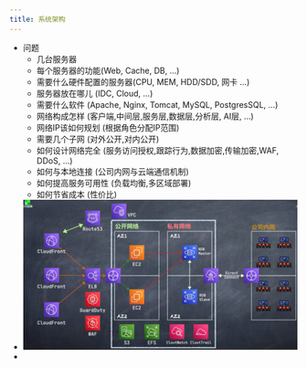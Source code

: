 ```yaml
---
title: 系统架构
---
```


- 问题
    - 几台服务器
    - 每个服务器的功能(Web, Cache, DB, ...)
    - 需要什么硬件配置的服务器(CPU, MEM, HDD/SDD, 网卡 ...)
    - 服务器放在哪儿 (IDC, Cloud, ...)
    - 需要什么软件 (Apache, Nginx, Tomcat, MySQL, PostgresSQL, ...)
    - 网络构成怎样 (客户端,中间层,服务层,数据层,分析层, AI层, ...)
    - 网络IP该如何规划 (根据角色分配IP范围)
    - 需要几个子网 (对外公开,对内公开)
    - 如何设计网络完全 (服务访问授权,跟踪行为,数据加密,传输加密,WAF, DDoS, ...)
    - 如何与本地连接 (公司内网与云端通信机制)
    - 如何提高服务可用性 (负载均衡,多区域部署)
    - 如何节省成本 (性价比)
- ![image.png](../assets/pages_系统架构_1615705859396_0.png)
-